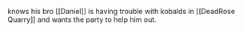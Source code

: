 knows his bro [[Daniel]] is having trouble with kobalds in [[DeadRose Quarry]] and wants the party to help him out.